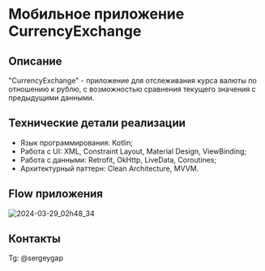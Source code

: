 # Мобильное приложение CurrencyExchange
## Описание
"CurrencyExchange" - приложение для отслеживания курса валюты по отношению к рублю, с возможностью сравнения текущего значения с предыдущими данными. 
## Технические детали реализации
- Язык программирования: Kotlin;
- Работа с UI: XML, Constraint Layout, Material Design, ViewBinding;
- Работа с данными: Retrofit, OkHttp, LiveData, Coroutines;
- Архитектурный паттерн: Clean Architecture, MVVM.
## Flow приложения
![2024-03-29_02h48_34](https://github.com/sergeygap/CurrencyExchange/assets/90153806/e56f3495-2efe-432b-990c-4495bb4f33d0)

## Контакты
Tg: @sergeygap
